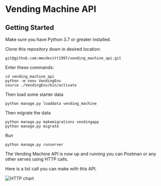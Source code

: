 # Vending Machine API

## Getting Started
Make sure you have Python 3.7 or greater installed.


Clone this repository down in desired location:

```
git@github.com:mmcdevitt1997/vending_machine_api.git
```

Enter these commands:

```
cd vending_machine_api
python -m venv VendingEnv
source ./VendingEnv/bin/activate
```
Then load some starter data

```
python manage.py loaddata vending_machine
```


Then migrate the data

```
python manage.py makemigrations vendingapp
python manage.py migrate
```


Run

```
python manage.py runserver
```
The Vending Machine API is now up and running you can Postman or any other serves using HTTP calls.

Here is a list call you can make with this API. 

![HTTP chart](/Desktop/HTTP.png)

